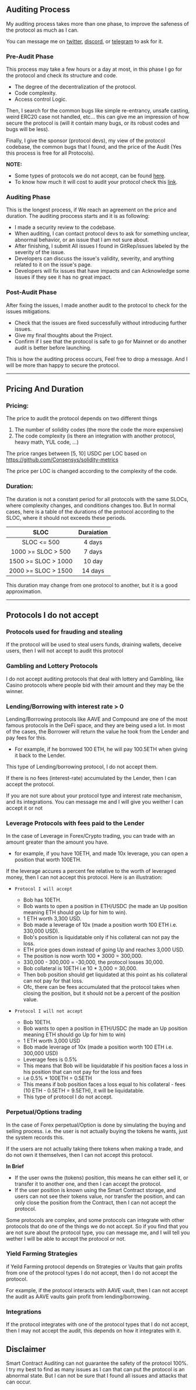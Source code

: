 ## Auditing Process

My auditing process takes more than one phase, to improve the safeness of the protocol as much as I can.

You can message me on [twitter](https://twitter.com/Al_Qa_qa), [discord](https://discord.com/channels/al_qa_qa), or [telegram](https://t.me/al_qa_qa) to ask for it.

### Pre-Audit Phase
This process may take a few hours or a day at most, in this phase I go for the protocol and check its structure and code.
- The degree of the decentralization of the protocol.
- Code complexity.
- Access control Logic.

Then, I search for the common bugs like simple re-entrancy, unsafe casting, weird ERC20 case not handled, etc... this can give me an impression of how secure the protocol is (will it contain many bugs, or its robust codes and bugs will be less).

Finally, I give the sponsor (protocol devs), my view of the protocol codebase, the common bugs that I found, and the price of the Audit (Yes this process is free for all Protocols).

**NOTE:**
- Some types of protocols we do not accept, can be found [here](#protocols-i-do-not-accept).
- To know how much it will cost to audit your protocol check this [link](#pricing-and-duration).

### Auditing Phase
This is the longest process, if We reach an agreement on the price and duration. The auditing proccess starts and it is as following:
- I made a security review to the codebase.
- When auditing, I can contact protocol devs to ask for something unclear, abnormal behavior, or an issue that I am not sure about.
- After finishing, I submit All issues I found in GitRep/issues labeled by the severity of the issue.
- Developers can discuss the issue's validity, severity, and anything related to it on the issue's page.
- Developers will fix issues that have impacts and can Acknowledge some issues if they see it has no great impact.

### Post-Audit Phase
After fixing the issues, I made another audit to the protocol to check for the issues mitigations.
- Check that the issues are fixed successfully without introducing further issues.
- Give my final thoughts about the Project.
- Confirm if I see that the protocol is safe to go for Mainnet or do another audit is better before launching.

This is how the auditing process occurs, Feel free to drop a message. And I will be more than happy to secure the protocol.

---

## Pricing And Duration

### Pricing:

The price to audit the protocol depends on two different things
1. The number of solidity codes (the more the code the more expensive)
2. The code complexity (is there an integration with another protocol, heavy math, YUL code, ...)

The price ranges between [5, 10] USDC per LOC based on https://github.com/Consensys/solidity-metrics

The price per LOC is changed according to the complexity of the code.

### Duration:

The duration is not a constant period for all protocols with the same SLOCs, where complexity changes, and conditions changes too. But In normal cases, here is a table of the durations of the protocol according to the SLOC, where it should not exceeds these periods.

|SLOC|Duraiation|
|:--:|:--------:|
| SLOC <= 500 | 4 days|
| 1000 >= SLOC > 500| 7 days|
| 1500 >= SLOC > 1000| 10 day|
| 2000 >= SLOC > 1500| 14 days|

This duration may change from one protocol to another, but it is a good approximation.

---

## Protocols I do not accept

### Protocols used for frauding and stealing

If the protocol will be used to steal users funds, draining wallets, deceive users, then I will not accept to audit this protocol

### Gambling and Lottery Protocols

I do not accept auditing protocols that deal with lottery and Gambling, like Casino protocols where people bid with their amount and they may be the winner.

### Lending/Borrowing with interest rate > 0

Lending/Borrowing protocols like AAVE and Compound are one of the most famous protocols in the DeFi space, and they are being used a lot. In most of the cases, the Borrower will return the value he took from the Lender and pay fees for this.
- For example, if he borrowed 100 ETH, he will pay 100.5ETH when giving it back to the Lender.

This type of Lending/borrowing protocol, I do not accept them.

If there is no fees (interest-rate) accumulated by the Lender, then I can accept the protocol.

If you are not sure about your protocol type and interest rate mechanism, and its integrations. You can message me and I will give you weither I can accept it or not

### Leverage Protocols with fees paid to the Lender

In the case of Leverage in Forex/Crypto trading, you can trade with an amount greater than the amount you have.

- for example, if you have 10ETH, and made 10x leverage, you can open a position that worth 100ETH.

If the leverage accures a percent fee relative to the worth of leveraged money, then I can not accept this protocol. Here is an illustration:

- `Protocol I will accept`
  - Bob has 10ETH.
  - Bob wants to open a position in ETH/USDC (he made an Up position meaning ETH should go Up for him to win).
  - 1 ETH worth 3,300 USD.
  - Bob made a leverage of 10x (made a position worth 100 ETH i.e. 330,000 USD).
  - Bob's position is liquidatable only if his collateral can not pay the loss.
  - ETH price goes down instead of going Up and reaches 3,000 USD.
  - The position is now worth 100 * 3000 = 300,000.
  - 330,000 - 300,000 =  -30,000, the protocol losses 30,000.
  - Bob collateral is 10ETH i.e 10 * 3,000 = 30,000.
  - Then bob position should get liquidated at this point as his collateral can not pay for that loss.
  - Ofc, there can be fees accumulated that the protocol takes when closing the position, but it should not be a percent of the position value.

- `Protocol I will not accept`
  - Bob 10ETH.
  - Bob wants to open a position in ETH/USDC (he made an Up position meaning ETH should go Up for him to win)
  - 1 ETH worth 3,000 USD
  - Bob made leverage of 10x (made a position worth 100 ETH i.e. 300,000 USD)
  - Leverage fees is 0.5%
  - This means that Bob will be liquidatable if his position faces a loss in his position that can not pay for the loss and fees
  - i.e 0.5% * 100ETH = 0.5ETH
  - This means if bob position faces a loss equal to his collateral - fees (10 ETH - 0.5ETH = 9.5ETH), it will be liquidatable.
  - This type of protocol I do not accept.

### Perpetual/Options trading

In the case of Forex perpetual/Option is done by simulating the buying and selling process. i.e. the user is not actually buying the tokens he wants, just the system records this.

If the users are not actually taking there tokens when making a trade, and do not own it themselves, then I can not accept this protocol.

**In Brief**
- If the user owns the (tokens) position, this means he can either sell it, or transfer it to another one, and then I can accept the protocol.
- If the user position is known using the Smart Contract storage, and users can not see their tokens value, nor transfer the position, and can only close the position from the Contract, then I can not accept the protocol.

Some protocols are complex, and some protocols can integrate with other protocols that do one of the things we do not accept. So if you find that you are not sure about the protocol type, you can message me, and I will tell you wether I will be able to accept the protocol or not.

### Yield Farming Strategies
if Yeild Farming protocol depends on Strategies or Vaults that gain profits from one of the protocol types I do not accept, then I do not accept the protocol.

For example, if the protocol interacts with AAVE vault, then I can not accept the audit as AAVE vaults gain profit from lending/borrowing.

### Integrations
If the protocol integrates with one of the protocol types that I do not accept, then I may not accept the audit, this depends on how it integrates with it.

## Disclaimer

Smart Contract Auditing can not guarantee the safety of the protocol 100%. I try my best to find as many issues as I can that can put the protocol is an abnormal state. But I can not be sure that I found all issues and attacks that can occur.
